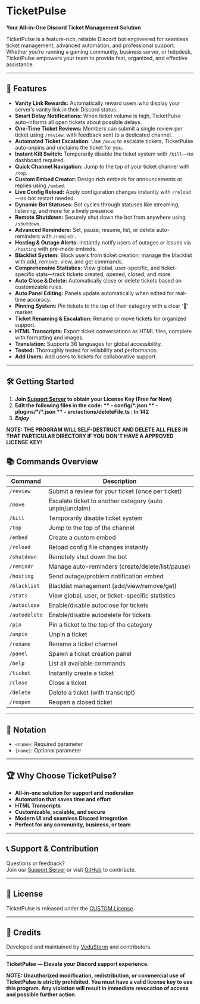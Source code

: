 # TicketPulse

**Your All-in-One Discord Ticket Management Solution**

TicketPulse is a feature-rich, reliable Discord bot engineered for seamless ticket management, advanced automation, and professional support. Whether you’re running a gaming community, business server, or helpdesk, TicketPulse empowers your team to provide fast, organized, and effective assistance.

---

## 🚀 Features

- **Vanity Link Rewards:** Automatically reward users who display your server’s vanity link in their Discord status.
- **Smart Delay Notifications:** When ticket volume is high, TicketPulse auto-informs all open tickets about possible delays.
- **One-Time Ticket Reviews:** Members can submit a single review per ticket using `/review`, with feedback sent to a dedicated channel.
- **Automated Ticket Escalation:** Use `/move` to escalate tickets; TicketPulse auto-unpins and unclaims the ticket for you.
- **Instant Kill Switch:** Temporarily disable the ticket system with `/kill`—no dashboard required.
- **Quick Channel Navigation:** Jump to the top of your ticket channel with `/top`.
- **Custom Embed Creator:** Design rich embeds for announcements or replies using `/embed`.
- **Live Config Reload:** Apply configuration changes instantly with `/reload`—no bot restart needed.
- **Dynamic Bot Statuses:** Bot cycles through statuses like streaming, listening, and more for a lively presence.
- **Remote Shutdown:** Securely shut down the bot from anywhere using `/shutdown`.
- **Advanced Reminders:** Set, pause, resume, list, or delete auto-reminders with `/remindr`.
- **Hosting & Outage Alerts:** Instantly notify users of outages or issues via `/hosting` with pre-made embeds.
- **Blacklist System:** Block users from ticket creation; manage the blacklist with add, remove, view, and get commands.
- **Comprehensive Statistics:** View global, user-specific, and ticket-specific stats—track tickets created, opened, closed, and more.
- **Auto Close & Delete:** Automatically close or delete tickets based on customizable rules.
- **Auto Panel Editing:** Panels update automatically when edited for real-time accuracy.
- **Pinning System:** Pin tickets to the top of their category with a clear '📌' marker.
- **Ticket Renaming & Escalation:** Rename or move tickets for organized support.
- **HTML Transcripts:** Export ticket conversations as HTML files, complete with formatting and images.
- **Translation:** Supports 36 languages for global accessibility.
- **Tested:** Thoroughly tested for reliability and performance.
- **Add Users:** Add users to tickets for collaborative support.

---

## 🛠️ Getting Started

1. **Join [Support Server](https://dsc.gg/TicketPulse) to obtain your License Key (Free for Now)**
2. **Edit the following files in the code:
**   - config/*.json
**   - plugins/\*/\*.json
**   - src/actions/deleteFile.ts : ln 142**
4. ***Enjoy***

**NOTE: THE PROGRAM WILL SELF-DESTRUCT AND DELETE ALL FILES IN THAT PARTICULAR DIRECTORY IF YOU DON'T HAVE A APPROVED LICENSE KEY!**

## 📚 Commands Overview

| Command         | Description                                                      |
|-----------------|------------------------------------------------------------------|
| `/review`       | Submit a review for your ticket (once per ticket)                |
| `/move`         | Escalate ticket to another category (auto unpin/unclaim)         |
| `/kill`         | Temporarily disable ticket system                                |
| `/top`          | Jump to the top of the channel                                   |
| `/embed`        | Create a custom embed                                            |
| `/reload`       | Reload config file changes instantly                             |
| `/shutdown`     | Remotely shut down the bot                                       |
| `/remindr`      | Manage auto-reminders (create/delete/list/pause)                 |
| `/hosting`      | Send outage/problem notification embed                           |
| `/blacklist`    | Blacklist management (add/view/remove/get)                       |
| `/stats`        | View global, user, or ticket-specific statistics                 |
| `/autoclose`    | Enable/disable autoclose for tickets                             |
| `/autodelete`   | Enable/disable autodelete for tickets                            |
| `/pin`          | Pin a ticket to the top of the category                          |
| `/unpin`        | Unpin a ticket                                                   |
| `/rename`       | Rename a ticket channel                                          |
| `/panel`        | Spawn a ticket creation panel                                    |
| `/help`         | List all available commands                                      |
| `/ticket`       | Instantly create a ticket                                        |
| `/close`        | Close a ticket                                                   |
| `/delete`       | Delete a ticket (with transcript)                                |
| `/reopen`       | Reopen a closed ticket                                           |

---

## 📝 Notation

- `<name>`: Required parameter
- `[name]`: Optional parameter

---

## 🏆 Why Choose TicketPulse?

- **All-in-one solution for support and moderation**
- **Automation that saves time and effort**
- **HTML Transcripts**
- **Customizable, scalable, and secure**
- **Modern UI and seamless Discord integration**
- **Perfect for any community, business, or team**

---

## 📞 Support & Contribution

Questions or feedback?  
Join our [Support Server](https://dsc.gg/ticketpulse) or visit [GitHub](https://github.com/VeduStorm/TicketPulse) to contribute.

---

## 📝 License

TicketPulse is released under the [CUSTOM License](LICENSE).

---

## 🙏 Credits

Developed and maintained by [VeduStorm](https://github.com/VeduStorm) and contributors.

---

**TicketPulse — Elevate your Discord support experience.**

**NOTE: Unauthorized modification, redistribution, or commercial use of TicketPulse is strictly prohibited. You must have a valid license key to use this program. Any violation will result in immediate revocation of access and possible further action.**
